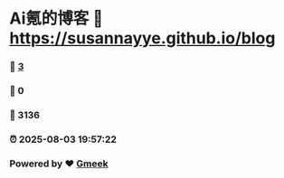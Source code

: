 # Ai氪的博客 :link: https://susannayye.github.io/blog 
### :page_facing_up: [3](https://susannayye.github.io/blog/tag.html) 
### :speech_balloon: 0 
### :hibiscus: 3136 
### :alarm_clock: 2025-08-03 19:57:22 
### Powered by :heart: [Gmeek](https://github.com/Meekdai/Gmeek)
